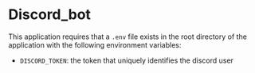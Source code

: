 # Discord_bot

This application requires that a `.env` file exists in the root directory of the application with the following environment variables:

* `DISCORD_TOKEN`: the token that uniquely identifies the discord user

